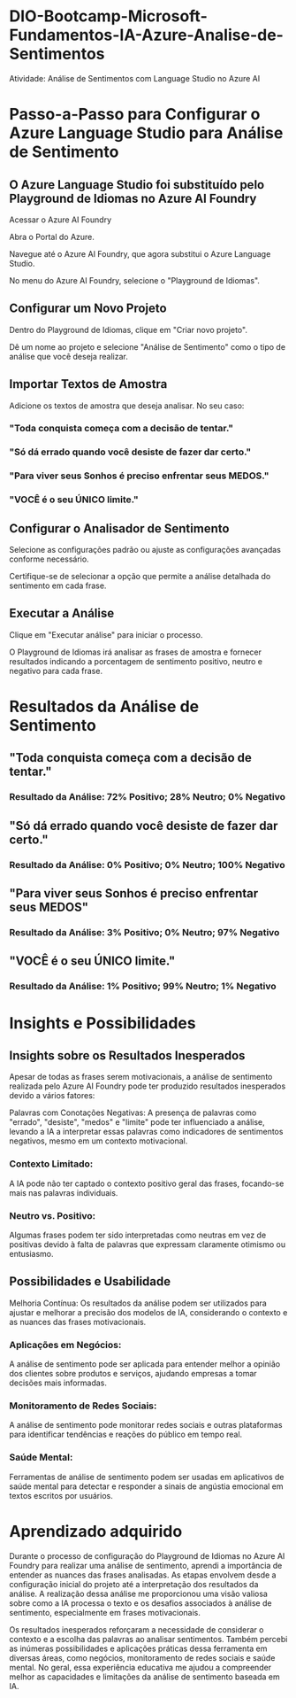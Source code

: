 # DIO-Bootcamp-Microsoft-Fundamentos-IA-Azure-Analise-de-Sentimentos
Atividade: Análise de Sentimentos com Language Studio no Azure AI

# Passo-a-Passo para Configurar o Azure Language Studio para Análise de Sentimento
## O Azure Language Studio foi substituído pelo Playground de Idiomas no Azure AI Foundry

Acessar o Azure AI Foundry

Abra o Portal do Azure.

Navegue até o Azure AI Foundry, que agora substitui o Azure Language Studio.

No menu do Azure AI Foundry, selecione o "Playground de Idiomas".

## Configurar um Novo Projeto

Dentro do Playground de Idiomas, clique em "Criar novo projeto".

Dê um nome ao projeto e selecione "Análise de Sentimento" como o tipo de análise que você deseja realizar.

## Importar Textos de Amostra

Adicione os textos de amostra que deseja analisar. No seu caso:

### "Toda conquista começa com a decisão de tentar."

### "Só dá errado quando você desiste de fazer dar certo."

### "Para viver seus Sonhos é preciso enfrentar seus MEDOS."

### "VOCÊ é o seu ÚNICO limite."

## Configurar o Analisador de Sentimento

Selecione as configurações padrão ou ajuste as configurações avançadas conforme necessário.

Certifique-se de selecionar a opção que permite a análise detalhada do sentimento em cada frase.

## Executar a Análise

Clique em "Executar análise" para iniciar o processo.

O Playground de Idiomas irá analisar as frases de amostra e fornecer resultados indicando a porcentagem de sentimento positivo, neutro e negativo para cada frase.

# Resultados da Análise de Sentimento

## "Toda conquista começa com a decisão de tentar."

### Resultado da Análise: 72% Positivo; 28% Neutro; 0% Negativo

## "Só dá errado quando você desiste de fazer dar certo."

### Resultado da Análise: 0% Positivo; 0% Neutro; 100% Negativo

## "Para viver seus Sonhos é preciso enfrentar seus MEDOS"

### Resultado da Análise: 3% Positivo; 0% Neutro; 97% Negativo

## "VOCÊ é o seu ÚNICO limite."

### Resultado da Análise: 1% Positivo; 99% Neutro; 1% Negativo

# Insights e Possibilidades

## Insights sobre os Resultados Inesperados

Apesar de todas as frases serem motivacionais, a análise de sentimento realizada pelo Azure AI Foundry pode ter produzido resultados inesperados devido a vários fatores:

Palavras com Conotações Negativas: A presença de palavras como "errado", "desiste", "medos" e "limite" pode ter influenciado a análise, levando a IA a interpretar essas palavras como indicadores de sentimentos negativos, mesmo em um contexto motivacional.

### Contexto Limitado: 
A IA pode não ter captado o contexto positivo geral das frases, focando-se mais nas palavras individuais.

### Neutro vs. Positivo: 
Algumas frases podem ter sido interpretadas como neutras em vez de positivas devido à falta de palavras que expressam claramente otimismo ou entusiasmo.

## Possibilidades e Usabilidade
Melhoria Contínua: Os resultados da análise podem ser utilizados para ajustar e melhorar a precisão dos modelos de IA, considerando o contexto e as nuances das frases motivacionais.

### Aplicações em Negócios: 
A análise de sentimento pode ser aplicada para entender melhor a opinião dos clientes sobre produtos e serviços, ajudando empresas a tomar decisões mais informadas.

### Monitoramento de Redes Sociais: 
A análise de sentimento pode monitorar redes sociais e outras plataformas para identificar tendências e reações do público em tempo real.

### Saúde Mental: 
Ferramentas de análise de sentimento podem ser usadas em aplicativos de saúde mental para detectar e responder a sinais de angústia emocional em textos escritos por usuários.

# Aprendizado adquirido

Durante o processo de configuração do Playground de Idiomas no Azure AI Foundry para realizar uma análise de sentimento, aprendi a importância de entender as nuances das frases analisadas. As etapas envolvem desde a configuração inicial do projeto até a interpretação dos resultados da análise. A realização dessa análise me proporcionou uma visão valiosa sobre como a IA processa o texto e os desafios associados à análise de sentimento, especialmente em frases motivacionais.

Os resultados inesperados reforçaram a necessidade de considerar o contexto e a escolha das palavras ao analisar sentimentos. Também percebi as inúmeras possibilidades e aplicações práticas dessa ferramenta em diversas áreas, como negócios, monitoramento de redes sociais e saúde mental. No geral, essa experiência educativa me ajudou a compreender melhor as capacidades e limitações da análise de sentimento baseada em IA.
